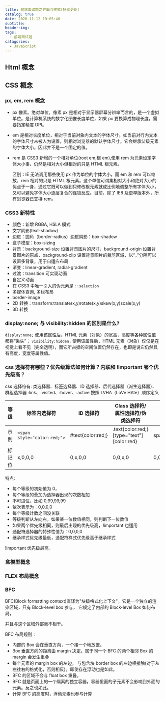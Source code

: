 ```yaml
---
title: 前端面试题之界面与样式(持续更新)
catalog: true
date: 2020-11-12 19:05:46
subtitle:
header-img:
tags:
  - 前端面试题
catagories:
  - JavaScript
---
```


## Html 概念

## CSS 概念

### px, em, rem 概念

- px 像素。绝对单位，像素 px 是相对于显示器屏幕分辨率而言的，是一个虚拟单位。是计算机系统的数字化图像长度单位，如果 px 要换算成物理长度，需要指定精度 DPI。
- em 是相对长度单位，相对于当前对象内文本的字体尺寸。如当前对行内文本的字体尺寸未被人为设置，则相对浏览器的默认字体尺寸。它会继承父级元素的字体大小，因此并不是一个固定的值。
- rem 是 CSS3 新增的一个相对单位(root em,根 em),使用 rem 为元素设定字体大小事，仍然是相对大小但相对的只是 HTML 根元素。

  区别：IE 无法调用那些使用 px 作为单位的字体大小，而 em 和 rem 可以缩放，rem 相对的只是 HTML 根元素。这个单位可谓集相对大小和绝对大小的优点于一身，通过它既可以做到只修改根元素就成比例地调整所有字体大小，又可以避免字体大小逐层复合的连锁反应。目前，除了 IE8 及更早版本外，所有浏览器已支持 rem。

### CSS3 新特性

- 颜色：新增 RGBA, HSLA 模式
- 文字阴影(text-shadow)
- 边框：圆角（border-radius）边框阴影：box-shadow
- 盒子模型：box-sizing
- 背景：background-size 设置背景图片的尺寸，background-origin 设置背景图片的原点，background-clip 设置背景图片的裁剪区域，以“，”分隔可以设置多背景，用于自适应布局
- 渐变：linear-gradient, radial-gradient
- 过渡：transition 可实现动画
- 自定义动画
- 在 CSS3 中唯一引入的伪元素是 `::selection`
- 多媒体查询, 多栏布局
- border-image
- 2D 转换：transform:translate(x,y)rotate(x,y)skew(x,y)scale(x,y)
- 3D 转换

### display:none; 与 visibility:hidden 的区别是什么?

`display:none;` 使用该属性后，HTML 元素（对象）的宽高，高度等各种属性值都将“丢失”；
`visibility:hidden;` 使用该属性后，HTML 元素（对象）仅仅是在视觉上看不见（完全透明），而它所占据的空间位置仍然存在，也即是说它仍然具有高度，宽度等属性值。

### css 选择符有哪些？优先级算法如何计算？内联和 !important 哪个优先级高？

css 选择符有: 类选择器、标签选择器、ID 选择器、后代选择器（派生选择器）、群组选择器
:link、:visited、:hover、:active 按照 LVHA（LoVe HAte）顺序定义

| 等级   | 标签内选择符                | ID 选择符         | Class 选择符/属性选择符/伪类选择符         | 元素选择符       |
| ------ | --------------------------- | ----------------- | ------------------------------------------ | ---------------- |
| 示例   | `<span style="color:red;">` | #text{color:red;} | .text{color:red;} [type="text"]{color:red} | span{color:red;} |
| 标记位 | x,0,0,0                     | 0,x,0,0           | 0,0,x,0                                    | 0,0,0,x          |

特点:

- 每个等级的初始值为 0，
- 每个等级的叠加为选择器出现的次数相加
- 不可进位，比如 0,99,99,99
- 依次表示为：0,0,0,0
- 每个等级计数之间没关联
- 等级判断从左向右，如果某一位数值相同，则判断下一位数值
- 如果两个优先级相同，则最后出现的优先级高，!important 也适用
- 通配符选择器的特殊性值为：0,0,0,0
- 继承样式优先级最低，通配符样式优先级高于继承样式

!important 优先级最高。

### 盒模型概念

### FLEX 布局概念

### BFC

BFC(Block formatting context)直译为"块级格式化上下文"。它是一个独立的渲染区域，只有 Block-level box 参与， 它规定了内部的 Block-level Box 如何布局，

并且与这个区域外部毫不相干。

BFC 布局规则：

- 内部的 Box 会在垂直方向，一个接一个地放置。
- Box 垂直方向的距离由 margin 决定。属于同一个 BFC 的两个相邻 Box 的 margin 会发生重叠
- 每个元素的 margin box 的左边， 与包含块 border box 的左边相接触(对于从左往右的格式化，否则相反)。即使存在浮动也是如此。
- BFC 的区域不会与 float box 重叠。
- BFC 就是页面上的一个隔离的独立容器，容器里面的子元素不会影响到外面的元素。反之也如此。
- 计算 BFC 的高度时，浮动元素也参与计算
